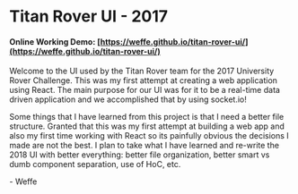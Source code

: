 # Titan Rover UI - 2017

#### Online Working Demo: [https://weffe.github.io/titan-rover-ui/](https://weffe.github.io/titan-rover-ui/)

Welcome to the UI used by the Titan Rover team for the 2017 University Rover Challenge. This was my first attempt at creating
a web application using React. The main purpose for our UI was for it to be a real-time data driven application and we accomplished that
by using socket.io!

Some things that I have learned from this project is that I need a better file structure. Granted that this was my first attempt at
building a web app and also my first time working with React so its painfully obvious the decisions I made are not the best. I plan to
take what I have learned and re-write the 2018 UI with better everything: better file organization, better smart vs dumb component separation,
use of HoC, etc.

\- Weffe